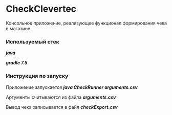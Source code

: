 # CheckClevertec
Консольное приложение, реализующее функционал 
формирования чека в магазине.

### Используемый стек
***java***

***gradle 7.5***

### Инструкция по запуску
Приложение запускается 
***java CheckRunner arguments.csv***

Аргументы считываются из файла ***arguments.csv***

Вывод чека записывается в файл ***checkExport.csv***


